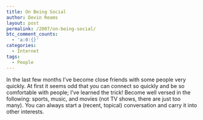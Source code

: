 ```yaml
---
title: On Being Social
author: Devin Reams
layout: post
permalink: /2007/on-being-social/
btc_comment_counts:
  - 'a:0:{}'
categories:
  - Internet
tags:
  - People
---
```

In the last few months I&#8217;ve become close friends with some people very quickly. At first it seems odd that you can connect so quickly and be so comfortable with people; I&#8217;ve learned the trick! Become well versed in the following: sports, music, and movies (not TV shows, there are just too many). You can always start a (recent, topical) conversation and carry it into other interests.
